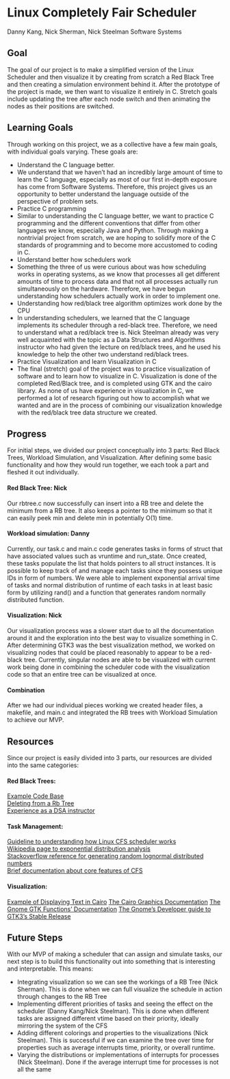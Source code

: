 
# Linux Completely Fair Scheduler
Danny Kang, Nick Sherman, Nick Steelman
Software Systems

## Goal
The goal of our project is to make a simplified version of the Linux Scheduler and then visualize it by creating from scratch a Red Black Tree and then creating a simulation environment behind it. After the prototype of the project is made, we then want to visualize it entirely in C. Stretch goals include updating the tree after each node switch and then animating the nodes as their positions are switched.

## Learning Goals
Through working on this project, we as a collective have a few main goals, with individual goals varying. These goals are:
- Understand the C language better.
 - We understand that we haven’t had an incredibly large amount of time to learn the C language, especially as most of our first in-depth exposure has come from Software Systems. Therefore, this project gives us an opportunity to better understand the language outside of the perspective of problem sets.
- Practice C programming
 - Similar to understanding the C language better, we want to practice C programming and the different conventions that differ from other languages we know, especially Java and Python. Through making a nontrivial project from scratch, we are hoping to solidify more of the C standards of programming and to become more accustomed to coding in C.
- Understand better how schedulers work
 - Something the three of us were curious about was how scheduling works in operating systems, as we know that processes all get different amounts of time to process data and that not all processes actually run simultaneously on the hardware. Therefore, we have begun understanding how schedulers actually work in order to implement one.
- Understanding how red/black tree algorithm optimizes work done by the CPU
 - In understanding schedulers, we learned that the C language implements its scheduler through a red-black tree. Therefore, we need to understand what a red/black tree is. Nick Steelman already was very well acquainted with the topic as a Data Structures and Algorithms instructor who had given the lecture on red/black trees, and he used his knowledge to help the other two understand red/black trees.
- Practice Visualization and learn Visualization in C
 - The final (stretch) goal of the project was to practice visualization of software and to learn how to visualize in C. Visualization is done of the completed Red/Black tree, and is completed using GTK and the cairo library. As none of us have experience in visualization in C, we performed a lot of research figuring out how to accomplish what we wanted and are in the process of combining our visualization knowledge with the red/black tree data structure we created.

## Progress
For initial steps, we divided our project conceptually into 3 parts: Red Black Trees, Workload Simulation, and Visualization. After defining some basic functionality and how they would run together, we each took a part and fleshed it out individually.
#### Red Black Tree: Nick  
Our rbtree.c now successfully can insert into a RB tree and delete the minimum from a RB tree. It also keeps a pointer to the minimum so that it can easily peek min and delete min in potentially O(1) time.
#### Workload simulation: Danny
Currently, our task.c and main.c code generates tasks in forms of struct that have associated values such as vruntime and run_state. Once created, these tasks populate the list that holds pointers to all struct instances. It is possible to keep track of and manage each tasks since they possess unique IDs in form of numbers. We were able to implement exponential arrival time of tasks and normal distribution of runtime of each tasks in at least basic form by utilizing rand() and a function that generates random normally distributed function.
#### Visualization: Nick
Our visualization process was a slower start due to all the documentation around it and the exploration into the best way to visualize something in C. After determining GTK3 was the best visualization method, we worked on visualizing nodes that could be placed reasonably to appear to be a red-black tree. Currently, singular nodes are able to be visualized with current work being done in combining the scheduler code with the visualization code so that an entire tree can be visualized at once.
#### Combination
After we had our individual pieces working we created header files, a makefile, and main.c and integrated the RB trees with Workload Simulation to achieve our MVP.
## Resources
Since our project is easily divided into 3 parts, our resources are divided into the same categories:
#### Red Black Trees:
[Example Code Base](https://gist.github.com/VictorGarritano/5f894be162d39e9bdd5c)  
[Deleting from a Rb Tree](https://www.geeksforgeeks.org/red-black-tree-set-3-delete-2/)  
[Experience as a DSA instructor](https://drive.google.com/open?id=1cR7LyDS0_BXIbnGHiTGZgxVEhrpR0cx722zy0EHlq2Q)

#### Task Management:
[Guideline to understanding how Linux CFS scheduler works]( https://notes.shichao.io/lkd/ch4/?fbclid=IwAR0h79u-eT3Ghe0TtarSvO1n4iC8OiBi0pY3uxZrgP-FQfZC2ZwdgFu1IxY)  
[Wikipedia page to exponential distribution analysis](https://en.wikipedia.org/wiki/Exponential_distribution)  
[Stackoverflow reference for generating random lognormal distributed numbers](https://stackoverflow.com/questions/9766147/generate-a-random-number-from-log-normal-distribution-in-c-c)  
[Brief documentation about core features of CFS](https://www.kernel.org/doc/Documentation/scheduler/sched-design-CFS.txt)  

#### Visualization:
[Example of Displaying Text in Cairo](http://zetcode.com/gfx/cairo/cairotext/)
[The Cairo Graphics Documentation](https://www.cairographics.org/)
[The Gnome GTK Functions’ Documentation](https://developer.gnome.org/gtk3/stable/gtk3-General.html#gtk-main)
[The Gnome’s Developer guide to GTK3’s Stable Release](https://developer.gnome.org/gtk3/stable/)  

## Future Steps
With our MVP of making a scheduler that can assign and simulate tasks, our next step is to build this functionality out into something that is interesting and interpretable. This means:
- Integrating visualization so we can see the workings of a RB Tree (Nick Sherman). This is done when we can full visualize the schedule in action through changes to the RB Tree
- Implementing different priorities of tasks and seeing the effect on the scheduler (Danny Kang/Nick Steelman). This is done when different tasks are assigned different vtime based on their priority, ideally mirroring the system of the CFS
- Adding different colorings and properties to the visualizations (Nick Steelman). This is successful if we can examine the tree over time for properties such as average interrupts time, priority, or overall runtime.
- Varying the distributions or implementations of interrupts for processes (Nick Steelman). Done if the average interrupt time for processes is not all the same
